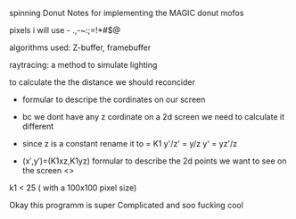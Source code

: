 spinning Donut Notes for  implementing the MAGIC donut mofos


pixels i will use  -  .,-~:;=!*#$@ 



algorithms used: Z-buffer, framebuffer


raytracing: a method to simulate lighting


to calculate the the distance we should reconcider

- formular to descripe the cordinates on our screen 
- bc we dont have any z cordinate on a 2d screen we need to calculate it different
- since z is a constant rename it to  = K1 
y'/z' = y/z
y' = yz'/z

-  (x′,y′)=(K1xz,K1yz) formular to describe the 2d points we want to see on the screen
<>

k1 < 25 ( with a 100x100 pixel size)

Okay this programm is super Complicated and soo fucking cool
